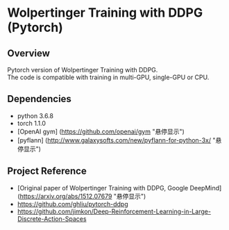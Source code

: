 # Wolpertinger Training with DDPG (Pytorch)
## Overview
Pytorch version of Wolpertinger Training with DDPG. <br>
The code is compatible with training in multi-GPU, single-GPU or CPU. <br>

## Dependencies
* python 3.6.8
* torch 1.1.0
* [OpenAI gym] (https://github.com/openai/gym "悬停显示")
* [pyflann] (http://www.galaxysofts.com/new/pyflann-for-python-3x/ "悬停显示")

## Project Reference
* [Original paper of Wolpertinger Training with DDPG, Google DeepMind] (https://arxiv.org/abs/1512.07679 "悬停显示")
* https://github.com/ghliu/pytorch-ddpg
* https://github.com/jimkon/Deep-Reinforcement-Learning-in-Large-Discrete-Action-Spaces
